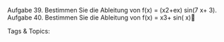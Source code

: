 Aufgabe 39. Bestimmen Sie die Ableitung von
f(x) = (x2+ex) sin(7 x+ 3).
Aufgabe 40. Bestimmen Sie die Ableitung von
f(x) = 
x3+ sin( x)

   Tags & Topics:
   